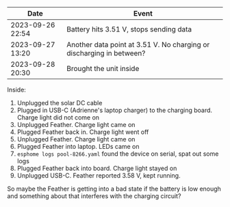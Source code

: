 | Date             | Event                                                                | 
| ---------------- | -------------------------------------------------------------------- |
| 2023-09-26 22:54 | Battery hits 3.51 V, stops sending data                              |
| 2023-09-27 13:20 | Another data point at 3.51 V. No charging or discharging in between? |
| 2023-09-28 20:30 | Brought the unit inside                                              |

Inside:
1. Unplugged the solar DC cable
2. Plugged in USB-C (Adrienne's laptop charger) to the charging board. Charge light did not come on
3. Unplugged Feather. Charge light came on
4. Plugged Feather back in. Charge light went off
5. Unplugged Feather. Charge light came on
6. Plugged Feather into laptop. LEDs came on
7. `esphome logs pool-8266.yaml` found the device on serial, spat out some logs
8. Plugged Feather back into board. Charge light stayed on
9. Unplugged USB-C. Feather reported 3.58 V, kept running.

So maybe the Feather is getting into a bad state if the battery is low enough and something about that interferes with the charging circuit?